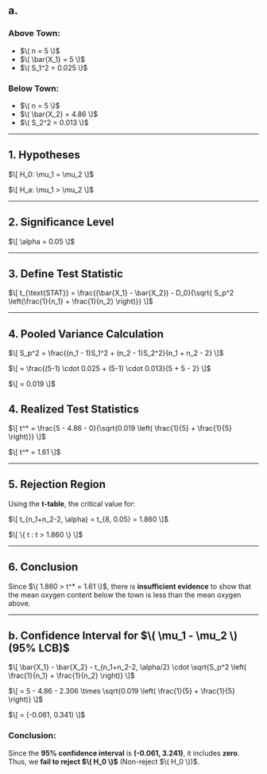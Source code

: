 ## a.

### Above Town:
- $\( n = 5 \)$
- $\( \bar{X_1} = 5 \)$
- $\( S_1^2 = 0.025 \)$

### Below Town:
- $\( n = 5 \)$
- $\( \bar{X_2} = 4.86 \)$
- $\( S_2^2 = 0.013 \)$

---

## 1. Hypotheses
$\[
H_0: \mu_1 = \mu_2
\]$  

$\[
H_a: \mu_1 > \mu_2
\]$

---

## 2. Significance Level
$\[
\alpha = 0.05
\]$

---

## 3. Define Test Statistic
$\[
t_{\text{STAT}} = \frac{(\bar{X_1} - \bar{X_2}) - D_0}{\sqrt{ S_p^2 \left(\frac{1}{n_1} + \frac{1}{n_2} \right)}}
\]$

---

## 4. Pooled Variance Calculation
$\[
S_p^2 = \frac{(n_1 - 1)S_1^2 + (n_2 - 1)S_2^2}{n_1 + n_2 - 2}
\]$

$\[
= \frac{(5-1) \cdot 0.025 + (5-1) \cdot 0.013}{5 + 5 - 2}
\]$

$\[
= 0.019
\]$

## 4. Realized Test Statistics

$\[
t^* = \frac{5 - 4.86 - 0}{\sqrt{0.019 \left( \frac{1}{5} + \frac{1}{5} \right)}}
\]$

$\[
t^* = 1.61
\]$

---

## 5. Rejection Region

Using the **t-table**, the critical value for:

$\[
t_{n_1+n_2-2, \alpha} = t_{8, 0.05} = 1.860
\]$

$\[
\{ t : t > 1.860 \}
\]$

---

## 6. Conclusion

Since $\( 1.860 > t^* = 1.61 \)$, there is **insufficient evidence** to show that the mean oxygen content below the town is less than the mean oxygen above.

---

## b. Confidence Interval for $\( \mu_1 - \mu_2 \) (95% LCB)$

$\[
\bar{X_1} - \bar{X_2} - t_{n_1+n_2-2, \alpha/2} \cdot \sqrt{S_p^2 \left( \frac{1}{n_1} + \frac{1}{n_2} \right)}
\]$

$\[
= 5 - 4.86 - 2.306 \times \sqrt{0.019 \left( \frac{1}{5} + \frac{1}{5} \right)}
\]$

$\[
= (-0.061, 0.341)
\]$

### Conclusion:
Since the **95% confidence interval** is **(-0.061, 3.241)**, it includes **zero**.  
Thus, we **fail to reject $\( H_0 \)$** (Non-reject $\( H_0 \))$.
